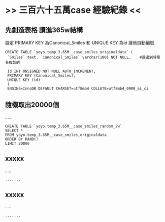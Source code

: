 # >> 三百六十五萬case 經驗紀錄 << #





## 先創造表格 讀進365w結構 ##
設定 PRIMARY KEY 為Canonical_Smiles
 和 UNIQUE KEY 為id 讓他自動編號

```
CREATE TABLE `yoyo.temp_3.65M__case_smiles_originaldata` (
 `Smiles` text, `Canonical_Smiles` varchar(100) NOT NULL,    #這邊到時候看複製的
 
 id INT UNSIGNED NOT NULL AUTO_INCREMENT,
 PRIMARY KEY (Canonical_Smiles),
 UNIQUE KEY (id)
 )
 ENGINE=InnoDB DEFAULT CHARSET=utf8mb4 COLLATE=utf8mb4_0900_ai_ci
```



## 隨機取出20000個 ##
.....

```
CREATE TABLE `yoyo.temp_3.65M__case_smiles_random_2w`
SELECT * 
FROM yoyo.temp_3.65M__case_smiles_originaldata
ORDER BY RAND()
LIMIT 20000
```



## xxxxx ##
.....

```
.......
```



## xxxxx ##
.....

```
.......
```

